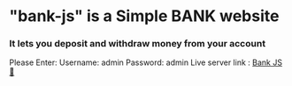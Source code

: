 # "bank-js" is a Simple BANK website
### It lets you deposit and withdraw money from your account
Please Enter:
Username: admin
Password: admin
Live server link :  [Bank JS 💸](https://abdnimit1203.github.io/bank-js/)
